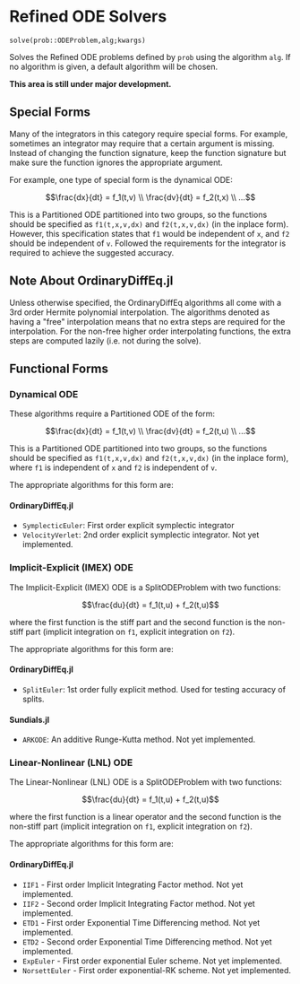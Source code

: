 # Refined ODE Solvers

`solve(prob::ODEProblem,alg;kwargs)`

Solves the Refined ODE problems defined by `prob` using the algorithm `alg`.
If no algorithm is given, a default algorithm will be chosen.

**This area is still under major development.**

## Special Forms

Many of the integrators in this category require special forms. For example,
sometimes an integrator may require that a certain argument is missing. Instead
of changing the function signature, keep the function signature but make sure
the function ignores the appropriate argument.

For example, one type of special form is the dynamical ODE:

```math
\frac{dx}{dt} = f_1(t,v) \\
\frac{dv}{dt} = f_2(t,x) \\
...
```

This is a Partitioned ODE partitioned into two groups, so the functions should be
specified as `f1(t,x,v,dx)` and `f2(t,x,v,dx)` (in the inplace form). However,
this specification states that `f1` would be independent of `x`, and `f2` should
be independent of `v`. Followed the requirements for the integrator is required
to achieve the suggested accuracy.

## Note About OrdinaryDiffEq.jl

Unless otherwise specified, the OrdinaryDiffEq algorithms all come with a
3rd order Hermite polynomial interpolation. The algorithms denoted as having a "free"
interpolation means that no extra steps are required for the interpolation. For
the non-free higher order interpolating functions, the extra steps are computed
lazily (i.e. not during the solve).

## Functional Forms

### Dynamical ODE

These algorithms require a Partitioned ODE of the form:

```math
\frac{dx}{dt} = f_1(t,v) \\
\frac{dv}{dt} = f_2(t,u) \\
...
```
This is a Partitioned ODE partitioned into two groups, so the functions should be
specified as `f1(t,x,v,dx)` and `f2(t,x,v,dx)` (in the inplace form), where `f1`
is independent of `x` and `f2` is independent of `v`.

The appropriate algorithms for this form are:

#### OrdinaryDiffEq.jl

- `SymplecticEuler`: First order explicit symplectic integrator
- `VelocityVerlet`: 2nd order explicit symplectic integrator. Not yet implemented.

### Implicit-Explicit (IMEX) ODE

The Implicit-Explicit (IMEX) ODE is a SplitODEProblem with two functions:

```math
\frac{du}{dt} =  f_1(t,u) + f_2(t,u)
```

where the first function is the stiff part and the second function is the non-stiff
part (implicit integration on `f1`, explicit integration on `f2`).

The appropriate algorithms for this form are:

#### OrdinaryDiffEq.jl

- `SplitEuler`: 1st order fully explicit method. Used for testing accuracy of splits.

#### Sundials.jl

- `ARKODE`: An additive Runge-Kutta method. Not yet implemented.

### Linear-Nonlinear (LNL) ODE

The Linear-Nonlinear (LNL) ODE is a SplitODEProblem with two functions:

```math
\frac{du}{dt} =  f_1(t,u) + f_2(t,u)
```

where the first function is a linear operator and the second function is the non-stiff
part (implicit integration on `f1`, explicit integration on `f2`).

The appropriate algorithms for this form are:

#### OrdinaryDiffEq.jl

- `IIF1` - First order Implicit Integrating Factor method. Not yet implemented.
- `IIF2` - Second order Implicit Integrating Factor method. Not yet implemented.
- `ETD1` - First order Exponential Time Differencing method. Not yet implemented.
- `ETD2` - Second order Exponential Time Differencing method. Not yet implemented.
- `ExpEuler` - First order exponential Euler scheme. Not yet implemented.
- `NorsettEuler` - First order exponential-RK scheme. Not yet implemented.
